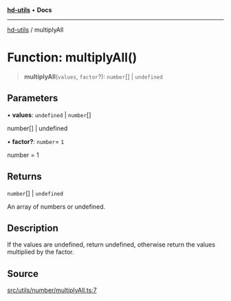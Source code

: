 [**hd-utils**](../README.md) • **Docs**

***

[hd-utils](../globals.md) / multiplyAll

# Function: multiplyAll()

> **multiplyAll**(`values`, `factor`?): `number`[] \| `undefined`

## Parameters

• **values**: `undefined` \| `number`[]

number[] | undefined

• **factor?**: `number`= `1`

number = 1

## Returns

`number`[] \| `undefined`

An array of numbers or undefined.

## Description

If the values are undefined, return undefined, otherwise return the values multiplied by the factor.

## Source

[src/utils/number/multiplyAll.ts:7](https://github.com/AhmadHddad/h-utils/blob/8e9e542f98b1a43a336ce585dc8666b21b0e894d/src/utils/number/multiplyAll.ts#L7)
